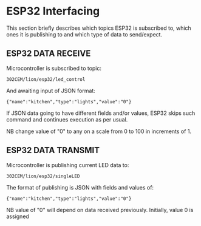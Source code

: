 # ESP32 Interfacing

This section briefly describes which topics ESP32 is subscribed to, which ones it is publishing to and which type of data to send/expect.

## ESP32 DATA RECEIVE

Microcontroller is subscribed to topic:

	302CEM/lion/esp32/led_control

And awaiting input of JSON format:

	{"name":"kitchen","type":"lights","value":"0"}

If JSON data going to have different fields and/or values, ESP32 skips such command and continues execution as per usual.

NB change value of "0" to any on a scale from 0 to 100 in increments of 1.




## ESP32 DATA TRANSMIT

Microcontroller is publishing current LED data to:

	302CEM/lion/esp32/singleLED

The format of publishing is JSON with fields and values of:
	
	{"name":"kitchen","type":"lights","value":"0"}

NB value of "0" will depend on data received previously. Initially, value 0 is assigned
